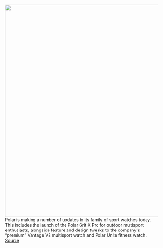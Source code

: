 <img src='https://cdn.vox-cdn.com/thumbor/w0FQrtkc8ep_rXIXhzAxuWkV4ww=/0x0:2040x1351/1200x800/filters:focal(1039x490:1365x816)/cdn.vox-cdn.com/uploads/chorus_image/image/69958061/verge_DSC_6507__1__2040pxl.0.jpg' width='700px' /><br/>
Polar is making a number of updates to its family of sport watches today. This includes the launch of the Polar Grit X Pro for outdoor multisport enthusiasts, alongside feature and design tweaks to the company's “premium” Vantage V2 multisport watch and Polar Unite fitness watch.
<a href='https://www.theverge.com/2021/10/6/22710376/polar-grit-x-pro-hands-on-multisport-watch-price-date'> Source <a/>